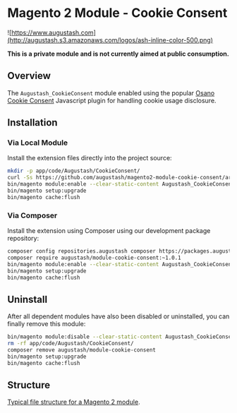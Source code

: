 # Magento 2 Module - Cookie Consent

![https://www.augustash.com](http://augustash.s3.amazonaws.com/logos/ash-inline-color-500.png)

**This is a private module and is not currently aimed at public consumption.**

## Overview

The `Augustash_CookieConsent` module enabled using the popular [Osano Cookie Consent](https://www.osano.com/cookieconsent) Javascript plugin for handling cookie usage disclosure.

## Installation

### Via Local Module

Install the extension files directly into the project source:

```bash
mkdir -p app/code/Augustash/CookieConsent/
curl -Ss https://github.com/augustash/magento2-module-cookie-consent/archive/1.0.1.tar.gz | tar xf - --strip 1 -C app/code/Augustash/CookieConsent/
bin/magento module:enable --clear-static-content Augustash_CookieConsent
bin/magento setup:upgrade
bin/magento cache:flush
```

### Via Composer

Install the extension using Composer using our development package repository:

```bash
composer config repositories.augustash composer https://packages.augustash.com/repo/private
composer require augustash/module-cookie-consent:~1.0.1
bin/magento module:enable --clear-static-content Augustash_CookieConsent
bin/magento setup:upgrade
bin/magento cache:flush
```

## Uninstall

After all dependent modules have also been disabled or uninstalled, you can finally remove this module:

```bash
bin/magento module:disable --clear-static-content Augustash_CookieConsent
rm -rf app/code/Augustash/CookieConsent/
composer remove augustash/module-cookie-consent
bin/magento setup:upgrade
bin/magento cache:flush
```

## Structure

[Typical file structure for a Magento 2 module](http://devdocs.magento.com/guides/v2.3/extension-dev-guide/build/module-file-structure.html).
